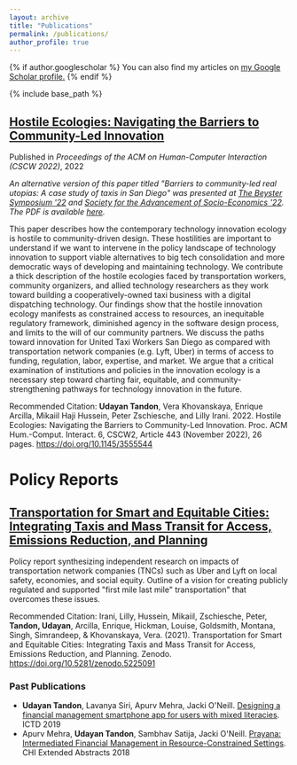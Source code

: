 ```yaml
---
layout: archive
title: "Publications"
permalink: /publications/
author_profile: true
---
```


{% if author.googlescholar %}
  You can also find my articles on <u><a href="{{author.googlescholar}}">my Google Scholar profile</a>.</u>
{% endif %}

{% include base_path %}

## [Hostile Ecologies: Navigating the Barriers to Community-Led Innovation](https://escholarship.org/uc/item/6xj932f8)

Published in *Proceedings of the ACM on Human-Computer Interaction (CSCW 2022)*, 2022

*An alternative version of this paper titled "Barriers to community-led real utopias: A case study of taxis in San Diego" was presented at [The Beyster Symposium '22](https://smlr.rutgers.edu/BeysterProgram2022) and [Society for the Advancement of Socio-Economics '22](https://sase.org/event/2022-amsterdam/). The PDF is available [here](https://udayan.info/files/real_utopias.pdf).*

This paper describes how the contemporary technology innovation ecology is hostile to community-driven design. These hostilities are important to understand if we want to intervene in the policy landscape of technology innovation to support viable alternatives to big tech consolidation and more democratic ways of developing and maintaining technology. We contribute a thick description of the hostile ecologies faced by transportation workers, community organizers, and allied technology researchers as they work toward building a cooperatively-owned taxi business with a digital dispatching technology. Our findings show that the hostile innovation ecology manifests as constrained access to resources, an inequitable regulatory framework, diminished agency in the software design process, and limits to the will of our community partners. We discuss the paths toward innovation for United Taxi Workers San Diego as compared with transportation network companies (e.g. Lyft, Uber) in terms of access to funding, regulation, labor, expertise, and market. We argue that a critical examination of institutions and policies in the innovation ecology is a necessary step toward charting fair, equitable, and community-strengthening pathways for technology innovation in the future.

Recommended Citation: **Udayan Tandon**, Vera Khovanskaya, Enrique Arcilla, Mikaiil Haji Hussein, Peter Zschiesche, and Lilly Irani. 2022. Hostile Ecologies: Navigating the Barriers to Community-Led Innovation. Proc. ACM Hum.-Comput. Interact. 6, CSCW2, Article 443 (November 2022), 26 pages. https://doi.org/10.1145/3555544

# Policy Reports
## [Transportation for Smart and Equitable Cities: Integrating Taxis and Mass Transit for Access, Emissions Reduction, and Planning](https://zenodo.org/record/5225091)

Policy report synthesizing independent research on impacts of transportation network companies (TNCs) such as Uber and Lyft on local safety, economies, and social equity. Outline of a vision for creating publicly regulated and supported "first mile last mile" transportation" that overcomes these issues.

Recommended Citation: Irani, Lilly, Hussein, Mikaiil, Zschiesche, Peter, **Tandon, Udayan**, Arcilla, Enrique, Hickman, Louise, Goldsmith, Montana, Singh, Simrandeep, & Khovanskaya, Vera. (2021). Transportation for Smart and Equitable Cities: Integrating Taxis and Mass Transit for Access, Emissions Reduction, and Planning. Zenodo. https://doi.org/10.5281/zenodo.5225091 

### Past Publications

- **Udayan Tandon**, Lavanya Siri, Apurv Mehra, Jacki O'Neill. [Designing a financial management smartphone app for users with mixed literacies](https://doi.org/10.1145/3287098.3287131). ICTD 2019
- Apurv Mehra, **Udayan Tandon**, Sambhav Satija, Jacki O'Neill. [Prayana: Intermediated Financial Management in Resource-Constrained Settings](https://doi.org/10.1145/3170427.3186504). CHI Extended Abstracts 2018